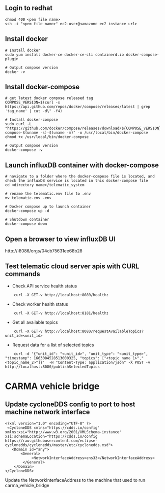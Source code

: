 ## Login to redhat
```
chmod 400 <pem file name>
ssh -i "<pem file name>" ec2-user@<amazone ec2 instance url>
```

## Install docker
```
# Install docker
sudo yum install docker-ce docker-ce-cli containerd.io docker-compose-plugin

# Output compose version
docker -v
```

## Install docker-compose 
```
# get latest docker compose released tag
COMPOSE_VERSION=$(curl -s https://api.github.com/repos/docker/compose/releases/latest | grep 'tag_name' | cut -d\" -f4)

# Install docker-compose
sudo curl -L "https://github.com/docker/compose/releases/download/${COMPOSE_VERSION}/docker-compose-$(uname -s)-$(uname -m)" -o /usr/local/bin/docker-compose
chmod +x /usr/local/bin/docker-compose

# Output compose version
docker-compose -v

```

## Launch influxDB container with docker-compose
```
# navigate to a folder where the docker-compose file is located, and check the influxDB service is located in this docker-compose file
cd <directory name>/telematic_system

# rename the telematic.env file to .env
mv telematic.env .env

# Docker compose up to launch container
docker-compose up -d

# Shutdown container
docker-compose down
```

## Open a browser to view influxDB UI
http://<amazone ec2 instance url>:8086/orgs/04cb75631ee68b28

## Test telematic cloud server apis with CURL commands
- Check API service health status
```
    curl -X GET-v http://localhost:8080/healthz
```

- Check worker health status
```
    curl -X GET-v http://localhost:8181/healthz
```

- Get all available topics
```
    curl -X GET-v http://localhost:8080/requestAvailableTopics?unit_id=<unit_id>
```

- Request data for a list of selected topics
```
	curl -d '{"unit_id": "<unit_id>", "unit_type": "<unit_type>", "timestamp": 1663084528513000325, "topics": ["<topic_name_1>","<topic_name_2>"]}'  -H "Content-Type: application/json" -X POST -v http://localhost:8080/publishSelectedTopics
```

# CARMA vehicle bridge
## Update cycloneDDS config to port to host machine network interface
```
<?xml version="1.0" encoding="UTF-8" ?>
 <CycloneDDS xmlns="https://cdds.io/config" xmlns:xsi="http://www.w3.org/2001/XMLSchema-instance" xsi:schemaLocation="https://cdds.io/config https://raw.githubusercontent.com/eclipse-cyclonedds/cyclonedds/master/etc/cyclonedds.xsd">
   <Domain id="any">
       <General>
            <NetworkInterfaceAddress>ens33</NetworkInterfaceAddress>
        </General>
    </Domain>
</CycloneDDS>
```
Update the NetworkInterfaceAddress to the machine that used to run carma_vehicle_bridge